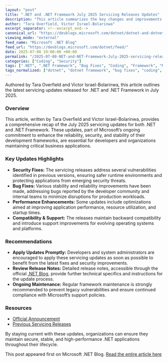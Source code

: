 ```yaml
---
layout: "post"
title: ".NET and .NET Framework July 2025 Servicing Releases Updates"
description: "This article summarizes the key changes and improvements introduced in the July 2025 servicing updates for .NET and .NET Framework. It provides details on fixes, enhancements, and important updates developers should consider for maintaining secure and up-to-date applications."
author: "Tara Overfield, Victor Israel-Bolarinwa"
excerpt_separator: <!--excerpt_end-->
canonical_url: "https://devblogs.microsoft.com/dotnet/dotnet-and-dotnet-framework-july-2025-servicing-updates/"
viewing_mode: "external"
feed_name: "Microsoft .NET Blog"
feed_url: "https://devblogs.microsoft.com/dotnet/feed/"
date: 2025-07-08 19:00:00 +00:00
permalink: "/2025-07-08-NET-and-NET-Framework-July-2025-servicing-releases-updates.html"
categories: ["Coding", "Security"]
tags: [".NET", ".NET Framework", "Bug Fixes", "Coding", "Framework", "Maintenance", "Maintenance & Updates", "Microsoft", "News", "Patches", "Release Notes", "Security", "Servicing Update"]
tags_normalized: ["dotnet", "dotnet framework", "bug fixes", "coding", "framework", "maintenance", "maintenance and updates", "microsoft", "news", "patches", "release notes", "security", "servicing update"]
---
```


Authored by Tara Overfield and Victor Israel-Bolarinwa, this article outlines the latest servicing updates released for .NET and .NET Framework in July 2025.<!--excerpt_end-->

### Overview

This article, written by Tara Overfield and Victor Israel-Bolarinwa, provides a comprehensive recap of the July 2025 servicing updates for both .NET and .NET Framework. These updates, part of Microsoft’s ongoing commitment to enhance the reliability, security, and stability of their development frameworks, are essential for developers and organizations maintaining critical business applications.

### Key Updates Highlights

- **Security Fixes:** The servicing releases address several vulnerabilities identified in previous versions, ensuring safer runtime environments and protecting applications from emerging security threats.
- **Bug Fixes:** Various stability and reliability improvements have been made, addressing bugs reported by the developer community and internal teams to minimize disruptions for production workloads.
- **Performance Enhancements:** Some updates include optimizations aimed at improving application performance, resource utilization, and startup times.
- **Compatibility & Support:** The releases maintain backward compatibility and introduce support improvements for evolving operating systems and platforms.

### Recommendations

- **Apply Updates Promptly:** Developers and system administrators are encouraged to apply these servicing updates as soon as possible to benefit from the latest fixes and security improvements.
- **Review Release Notes:** Detailed release notes, accessible through the official [.NET Blog](https://devblogs.microsoft.com/dotnet), provide further technical specifics and instructions for the update process.
- **Ongoing Maintenance:** Regular framework maintenance is strongly recommended to prevent legacy vulnerabilities and ensure continued compliance with Microsoft’s support policies.

### Resources

- [Official Announcement](https://devblogs.microsoft.com/dotnet/dotnet-and-dotnet-framework-july-2025-servicing-updates/)
- [Previous Servicing Releases](https://devblogs.microsoft.com/dotnet)

By staying current with these updates, organizations can ensure they maintain secure, stable, and high-performance .NET applications throughout their lifecycle.

This post appeared first on Microsoft .NET Blog. [Read the entire article here](https://devblogs.microsoft.com/dotnet/dotnet-and-dotnet-framework-july-2025-servicing-updates/)
